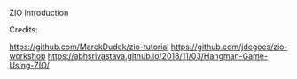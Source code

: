 ZIO Introduction

Credits:

https://github.com/MarekDudek/zio-tutorial
https://github.com/jdegoes/zio-workshop
https://abhsrivastava.github.io/2018/11/03/Hangman-Game-Using-ZIO/
